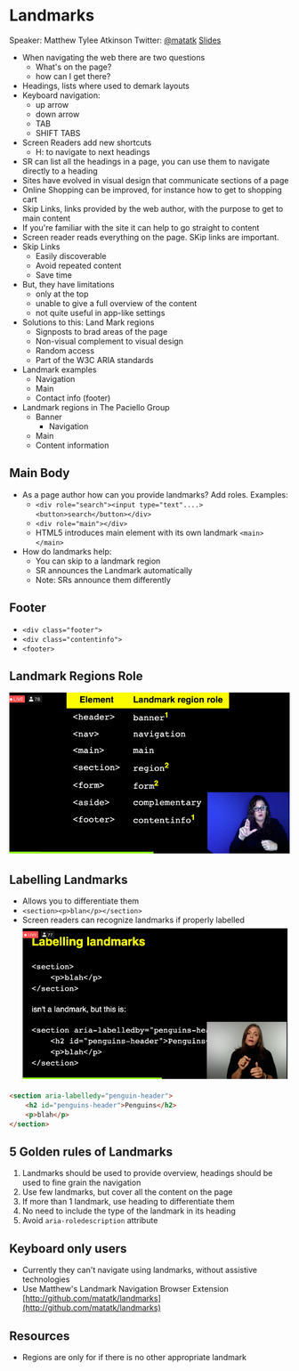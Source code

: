 # Landmarks
Speaker: Matthew Tylee Atkinson
Twitter: [@matatk](https://twitter.com/matatk)
[Slides](http://matatk.agrip.org.uk/talks/2020/landmarks/)

- When navigating the web there are two questions
    - What's on the page?
    - how can I get there?
- Headings, lists where used to demark layouts
- Keyboard navigation: 
    - up arrow
    - down arrow
    - TAB
    - SHIFT TABS
- Screen Readers add new shortcuts
    - H: to navigate to next headings
- SR can list all the headings in a page, you can use them to navigate directly to a heading
- Sites have evolved in visual design that communicate sections of a page
- Online Shopping can be improved, for instance how to get to shopping cart
- Skip Links, links provided by the web author, with the purpose to get to main content
- If you're familiar with the site it can help to go straight to content
- Screen reader reads everything on the page. SKip links are important.
- Skip Links
    - Easily discoverable
    - Avoid repeated content
    - Save time
- But, they have limitations
    - only at the top
    - unable to give a full overview of the content
    - not quite useful in app-like settings
- Solutions to this: Land Mark regions
    - Signposts to brad areas of the page
    - Non-visual complement to visual design
    - Random access
    - Part of the W3C ARIA standards
- Landmark examples
    - Navigation
    - Main
    - Contact info (footer)
- Landmark regions in The Paciello Group
    - Banner
        - Navigation
    - Main
    - Content information

## Main Body
- As a page author how can you provide landmarks? Add roles. Examples:
    - `<div role="search"><input type="text"....><button>search</button></div>`
    - `<div role="main"></div>`
    - HTML5 introduces main element with its own landmark `<main></main>`
- How do landmarks help:
    - You can skip to a landmark region
    - SR announces the Landmark automatically
    - Note: SRs announce them differently

## Footer
- `<div class="footer">`
- `<div class="contentinfo">`
- `<footer>`

## Landmark Regions Role
![HTML Element & Landmark regions](landmark.png)

## Labelling Landmarks
- Allows you to differentiate them
- `<section><p>blan</p></section>`
- Screen readers can recognize landmarks if properly labelled
![Labelling Landmarks code example](landmark2.png)
```html
<section aria-labelledy="penguin-header">
    <h2 id="penguins-header">Penguins</h2>
    <p>blah</p>
</section>
```

## 5 Golden rules of Landmarks
1. Landmarks should be used to provide overview, headings should be used to fine grain the navigation
2. Use few landmarks, but cover all the content on the page
3. If more than 1 landmark, use heading to differentiate them
4. No need to include the type of the landmark in its heading
5. Avoid `aria-roledescription` attribute

## Keyboard only users
- Currently they can't navigate using landmarks, without assistive technologies
- Use Matthew's Landmark Navigation Browser Extension [http://github.com/matatk/landmarks](http://github.com/matatk/landmarks)


## Resources
- Regions are only for if there is no other appropriate landmark
